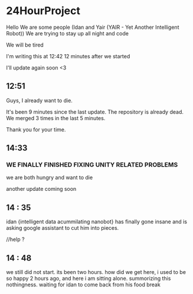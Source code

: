 # 24HourProject
 
Hello
We are some people (Idan and Yair (YAIR - Yet Another Intelligent Robot))
We are trying to stay up all night and code

We will be tired

I'm writing this at 12:42
12 minutes after we started

I'll update again soon <3

## 12:51
Guys, I already want to die.

It's been 9 minutes since the last update.
The repository is already dead. We merged 3 times in the last 5 minutes.

Thank you for your time.



## 14:33
### WE FINALLY FINISHED FIXING UNITY RELATED PROBLEMS
we are both hungry and want to die


another update coming soon


## 14 : 35 
idan {intelligent data acummilating nanobot} 
has finally gone insane and is asking google assistant to cut him into pieces.

//help ?




## 14 : 48

we still did not start. its been two hours.
how did we get here, i used to be so happy 2 hours ago, and here i am
sitting alone. summorizing this nothingness. waiting for idan to come back from his food break
